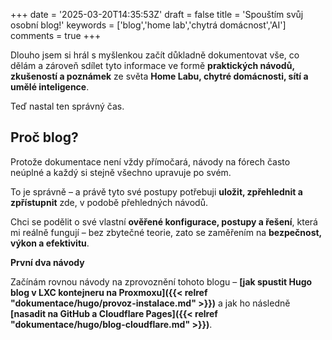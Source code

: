 +++
date = '2025-03-20T14:35:53Z'
draft = false
title = 'Spouštím svůj osobní blog!'
keywords = ['blog','home lab','chytrá domácnost','AI']
comments = true
+++

Dlouho jsem si hrál s myšlenkou začít důkladně dokumentovat vše, co dělám a zároveň sdílet tyto informace ve formě **praktických návodů, zkušeností a poznámek** ze světa **Home Labu, chytré domácnosti, sítí a umělé inteligence**.

Teď nastal ten správný čas.
## Proč blog?

Protože dokumentace není vždy přímočará, návody na fórech často neúplné a každý si stejně všechno upravuje po svém.

To je správně – a právě tyto své postupy potřebuji **uložit, zpřehlednit a zpřístupnit** zde, v podobě přehledných návodů.

Chci se podělit o své vlastní **ověřené konfigurace, postupy a řešení**, která mi reálně fungují – bez zbytečné teorie, zato se zaměřením na **bezpečnost, výkon a efektivitu**.

**První dva návody**

Začínám rovnou návody na zprovoznění tohoto blogu – **[jak spustit Hugo blog v LXC kontejneru na Proxmoxu]({{< relref "dokumentace/hugo/provoz-instalace.md" >}})** a jak ho následně **[nasadit na GitHub a Cloudflare Pages]({{< relref "dokumentace/hugo/blog-cloudflare.md" >}})**.